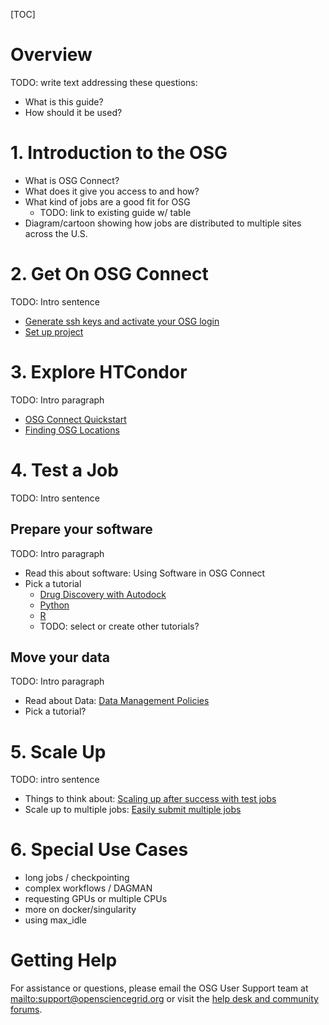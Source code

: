 [title]: - "Getting Started on the OSG"

[TOC]

# Overview

TODO: write text addressing these questions: 

- What is this guide?
- How should it be used?

# 1. Introduction to the OSG

<!-- link to video when finished --> 

- What is OSG Connect?
- What does it give you access to and how?
- What kind of jobs are a good fit for OSG
    - TODO: link to existing guide w/ table 
- Diagram/cartoon showing how jobs are distributed to multiple sites across the U.S.

# 2. Get On OSG Connect

TODO: Intro sentence

- [Generate ssh keys and activate your OSG login](https://support.opensciencegrid.org/support/solutions/articles/12000027675-generate-ssh-keys-and-activate-your-osg-login)
- [Set up project](https://support.opensciencegrid.org/support/solutions/articles/5000634360-join-and-use-a-project-in-osg-connect)

# 3. Explore HTCondor

TODO: Intro paragraph

- [OSG Connect Quickstart](https://support.opensciencegrid.org/support/solutions/articles/5000633410-osg-connect-quickstart)
- [Finding OSG Locations](https://support.opensciencegrid.org/support/solutions/articles/12000061978-finding-osg-locations)

# 4. Test a Job

TODO: Intro sentence

## Prepare your software

TODO: Intro paragraph

- Read this about software: Using Software in OSG Connect
- Pick a tutorial
    - [Drug Discovery with Autodock](https://support.opensciencegrid.org/support/solutions/folders/5000262147)
    - [Python](https://support.opensciencegrid.org/support/solutions/folders/12000005851)
    - [R](https://support.opensciencegrid.org/support/solutions/folders/5000273495)
    - TODO: select or create other tutorials? 

## Move your data

TODO: Intro paragraph

- Read about Data: [Data Management Policies](https://support.opensciencegrid.org/support/solutions/articles/12000002985-data-management-and-policies)
- Pick a tutorial?

<!-- TODO: add guides
## Organize your files*
## Troubleshooting*
-->

# 5. Scale Up

TODO: intro sentence

- Things to think about: [Scaling up after success with test jobs](https://support.opensciencegrid.org/support/solutions/articles/12000076552-scaling-up-after-success-with-test-jobs)
- Scale up to multiple jobs: [Easily submit multiple jobs](https://support.opensciencegrid.org/support/solutions/articles/12000073165-easily-submit-multiple-jobs)

<!-- TODO: Making jobs resilient* -->

# 6. Special Use Cases

- long jobs / checkpointing
- complex workflows / DAGMAN
- requesting GPUs or multiple CPUs
- more on docker/singularity
- using max_idle

# Getting Help 

For assistance or questions, please email the OSG User Support team  at <mailto:support@opensciencegrid.org> or visit the [help desk and community forums](http://support.opensciencegrid.org).
